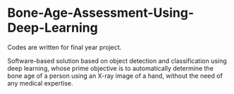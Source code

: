 # Bone-Age-Assessment-Using-Deep-Learning

Codes are written for final year project. 

Software-based solution based on object detection and classification using deep learning, whose prime objective is to automatically determine the bone age of a person using an X-ray image of a hand, without the need of any medical expertise.
